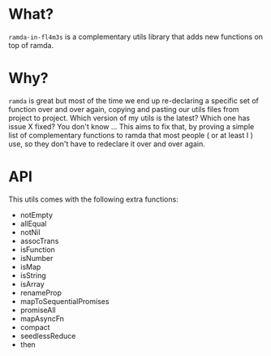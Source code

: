 # What?
`ramda-in-fl4m3s` is a complementary utils library that adds new functions on top of ramda.

# Why?

`ramda` is great but most of the time we end up re-declaring a specific set of function over and over again, copying and pasting our utils files from project to project. 
Which version of my utils is the latest? Which one has issue X fixed? You don't know ... This aims to fix that, by proving a simple list of complementary functions to ramda that most people ( or at least I ) use, so they don't have to redeclare it over and over again.

# API

This utils comes with the following extra functions:

 - notEmpty
 - allEqual
 - notNil
 - assocTrans
 - isFunction
 - isNumber
 - isMap
 - isString
 - isArray
 - renameProp
 - mapToSequentialPromises
 - promiseAll
 - mapAsyncFn
 - compact
 - seedlessReduce
 - then
